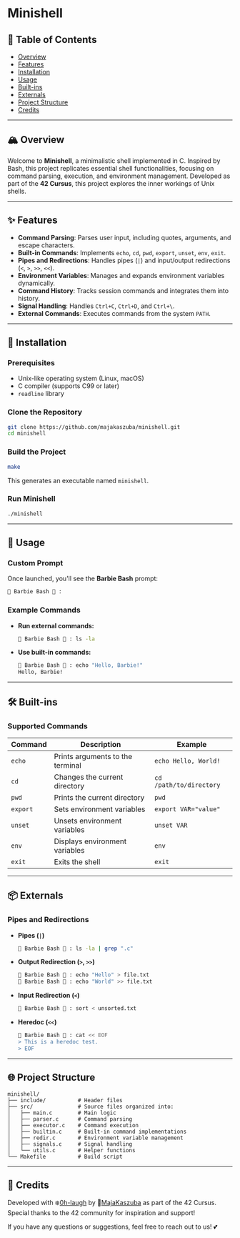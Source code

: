 # Minishell


## 🔄 Table of Contents
- [Overview](#overview)
- [Features](#features)
- [Installation](#installation)
- [Usage](#usage)
- [Built-ins](#built-ins)
- [Externals](#externals)
- [Project Structure](#project-structure)
- [Credits](#credits)

---

## 🏔️ Overview

Welcome to **Minishell**, a minimalistic shell implemented in C. Inspired by Bash, this project replicates essential shell functionalities, focusing on command parsing, execution, and environment management. Developed as part of the **42 Cursus**, this project explores the inner workings of Unix shells.

---

## ✨ Features

- **Command Parsing**: Parses user input, including quotes, arguments, and escape characters.
- **Built-in Commands**: Implements `echo`, `cd`, `pwd`, `export`, `unset`, `env`, `exit`.
- **Pipes and Redirections**: Handles pipes (`|`) and input/output redirections (`<`, `>`, `>>`, `<<`).
- **Environment Variables**: Manages and expands environment variables dynamically.
- **Command History**: Tracks session commands and integrates them into history.
- **Signal Handling**: Handles `Ctrl+C`, `Ctrl+D`, and `Ctrl+\`.
- **External Commands**: Executes commands from the system `PATH`.

---

## 🚀 Installation

### Prerequisites
- Unix-like operating system (Linux, macOS)
- C compiler (supports C99 or later)
- `readline` library

### Clone the Repository
```bash
git clone https://github.com/majakaszuba/minishell.git
cd minishell
```

### Build the Project
```bash
make
```

This generates an executable named `minishell`.

### Run Minishell
```bash
./minishell
```

---

## 🎀 Usage

### Custom Prompt
Once launched, you'll see the **Barbie Bash** prompt:
```bash
🎀 Barbie Bash 💅 :
```

### Example Commands
- **Run external commands:**
  ```bash
  🎀 Barbie Bash 💅 : ls -la
  ```
- **Use built-in commands:**
  ```bash
  🎀 Barbie Bash 💅 : echo "Hello, Barbie!"
  Hello, Barbie!
  ```

---

## 🛠️ Built-ins

### Supported Commands

| Command   | Description                               | Example                            |
|-----------|-------------------------------------------|------------------------------------|
| `echo`    | Prints arguments to the terminal          | `echo Hello, World!`              |
| `cd`      | Changes the current directory             | `cd /path/to/directory`           |
| `pwd`     | Prints the current directory              | `pwd`                             |
| `export`  | Sets environment variables                | `export VAR="value"`            |
| `unset`   | Unsets environment variables              | `unset VAR`                       |
| `env`     | Displays environment variables            | `env`                             |
| `exit`    | Exits the shell                           | `exit`                            |

---

## 📦 Externals

### Pipes and Redirections

- **Pipes (`|`)**
  ```bash
  🎀 Barbie Bash 💅 : ls -la | grep ".c"
  ```

- **Output Redirection (`>`, `>>`)**
  ```bash
  🎀 Barbie Bash 💅 : echo "Hello" > file.txt
  🎀 Barbie Bash 💅 : echo "World" >> file.txt
  ```

- **Input Redirection (`<`)**
  ```bash
  🎀 Barbie Bash 💅 : sort < unsorted.txt
  ```

- **Heredoc (`<<`)**
  ```bash
  🎀 Barbie Bash 💅 : cat << EOF
  > This is a heredoc test.
  > EOF
  ```

---

## 🌐 Project Structure

```plaintext
minishell/
├── include/          # Header files
├── src/              # Source files organized into:
│   ├── main.c        # Main logic
│   ├── parser.c      # Command parsing
│   ├── executor.c    # Command execution
│   ├── builtin.c     # Built-in command implementations
│   ├── redir.c       # Environment variable management
│   ├── signals.c     # Signal handling
│   └── utils.c       # Helper functions
└── Makefile          # Build script
```

---

## 🌟 Credits

Developed with ❄️[0h-laugh](https://github.com/0h-laugh) by 🎀[MajaKaszuba](https://github.com/MajaKaszuba) as part of the 42 Cursus. Special thanks to the 42 community for inspiration and support!

If you have any questions or suggestions, feel free to reach out to us! 💕

